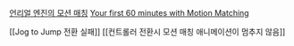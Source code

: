 [언리얼 엔진의 모션 매칭](https://dev.epicgames.com/documentation/ko-kr/unreal-engine/motion-matching-in-unreal-engine)
[Your first 60 minutes with Motion Matching](https://dev.epicgames.com/community/learning/tutorials/lwlG/unreal-engine-your-first-60-minutes-with-motion-matching)

[[Jog to Jump 전환 실패]]
[[컨트롤러 전환시 모션 매칭 애니메이션이 멈추지 않음]]

